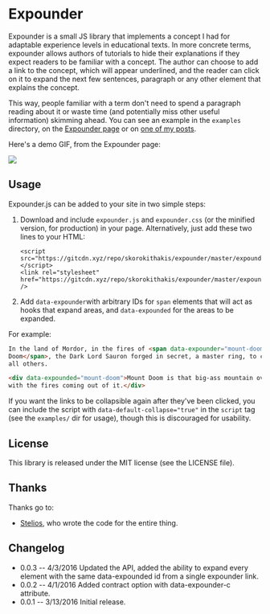 # Expounder

Expounder is a small JS library that implements a concept I had for adaptable
experience levels in educational texts. In more concrete terms, expounder allows
authors of tutorials to hide their explanations if they expect readers to be
familiar with a concept. The author can choose to add a link to the concept,
which will appear underlined, and the reader can click on it to expand the next
few sentences, paragraph or any other element that explains the concept.

This way, people familiar with a term don't need to spend a paragraph reading
about it or waste time (and potentially miss other useful information) skimming
ahead. You can see an example in the `examples` directory, on the [Expounder
page](https://skorokithakis.github.io/expounder/) or on [one of my
posts](https://www.stavros.io/posts/building-cheap-home-sensorcontroller/).

Here's a demo GIF, from the Expounder page:

![](misc/animation.gif)


## Usage

Expounder.js can be added to your site in two simple steps:

<ol>
<li>Download and include <code>expounder.js</code> and <code>expounder.css</code> (or the minified
   version, for production) in your page. Alternatively, just add these two
   lines to your HTML:
<pre><code>&lt;script src="https://gitcdn.xyz/repo/skorokithakis/expounder/master/expounder.js">&lt;/script>
&lt;link rel="stylesheet" href="https://gitcdn.xyz/repo/skorokithakis/expounder/master/expounder.css" /></code></pre>
   </li>
   <li>
   Add <code>data-expounder</code>with arbitrary IDs for <code>span</code> elements that will act
   as hooks that expand areas, and <code>data-expounded</code> for the areas to be expanded.
   </li>
</ol>

For example:

```html
In the land of Mordor, in the fires of <span data-expounder="mount-doom">Mount
Doom</span>, the Dark Lord Sauron forged in secret, a master ring, to control
all others.

<div data-expounded="mount-doom">Mount Doom is that big-ass mountain over there
with the fires coming out of it.</div>
````

If you want the links to be collapsible again after they've been clicked, you can
include the script with `data-default-collapse="true"` in the `script` tag (see
the `examples/` dir for usage), though this is discouraged for usability.


## License

This library is released under the MIT license (see the LICENSE file).


## Thanks

Thanks go to:

* [Stelios](https://github.com/stelabouras), who wrote the code for the entire
  thing.


## Changelog

* 0.0.3 -- 4/3/2016 Updated the API, added the ability to expand every element with the same data-expounded id from a single expounder link.
* 0.0.2 -- 4/1/2016 Added contract option with data-expounder-c attribute.
* 0.0.1 -- 3/13/2016 Initial release.
